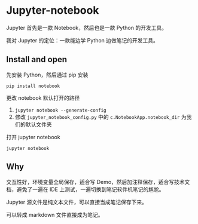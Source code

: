 # Jupyter-notebook

Jupyter 首先是一款 Notebook，然后也是一款 Python 的开发工具。

我对 Jupyter 的定位：一款能边学 Python 边做笔记的开发工具。

## Install and open

先安装 Python，然后通过 pip 安装

```
pip install notebook
```

更改 notebook 默认打开的路径

1. `jupyter notebook --generate-config`
2. 修改 `jupyter_notebook_config.py` 中的 `c.NotebookApp.notebook_dir` 为我们的默认文件夹

打开 jupyter notebook

```
jupyter notebook
```

## Why

交互性好，环境变量全局保存，适合写 Demo，然后加注释保存，适合写技术文档，避免了一遍在 IDE 上测试，一遍切换到笔记软件机笔记的尴尬。

Jupyter 源文件是纯文本文件，可以直接当成笔记保存下来。

可以转成 markdown 文件直接成为笔记。